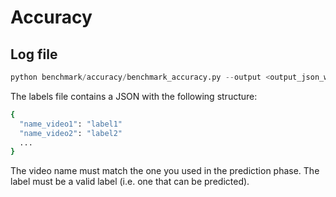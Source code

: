 # Accuracy 

## Log file

```python
python benchmark/accuracy/benchmark_accuracy.py --output <output_json_with_predictions> --labeled_videos <file_containing_labels>
```

The labels file contains a JSON with the following structure:

```bash
{
  "name_video1": "label1"
  "name_video2": "label2"
  ...
}
```

The video name must match the one you used in the prediction phase.
The label must be a valid label (i.e. one that can be predicted).